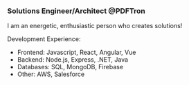 ### Solutions Engineer/Architect @PDFTron

I am an energetic, enthusiastic person who creates solutions! 

Development Experience:
- Frontend: Javascript, React, Angular, Vue
- Backend: Node.js, Express, .NET, Java
- Databases: SQL, MongoDB, Firebase
- Other: AWS, Salesforce

